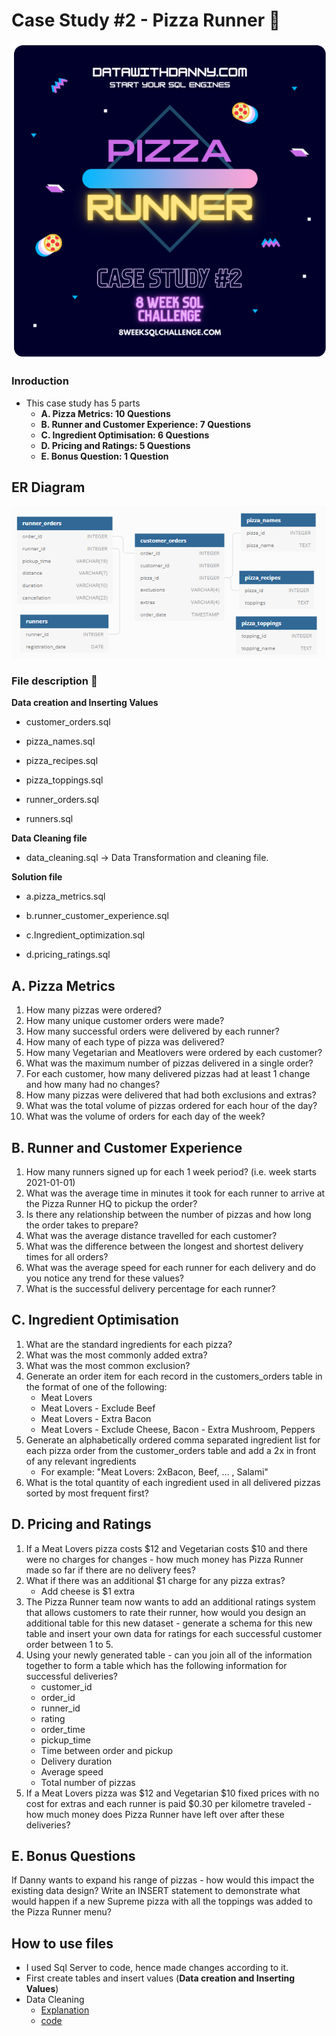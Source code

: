 # Case Study #2 - Pizza Runner 🍕 #
![](images/Banner.png)

### Inroduction ###
 - This case study has 5 parts
	- **A. Pizza Metrics: 10 Questions**
	- **B. Runner and Customer Experience: 7 Questions**
	- **C. Ingredient Optimisation: 6 Questions**
	- **D. Pricing and Ratings: 5 Questions**
	- **E. Bonus Question: 1 Question**
## ER Diagram
![](images/er_diagram.png)
	
###  File description 📂 ###
**Data creation and Inserting Values**
- customer_orders.sql

- pizza_names.sql

- pizza_recipes.sql

- pizza_toppings.sql

- runner_orders.sql

- runners.sql

**Data Cleaning file**
- data_cleaning.sql -> Data Transformation and cleaning file.

**Solution file**
- a.pizza_metrics.sql

- b.runner_customer_experience.sql

- c.Ingredient_optimization.sql

- d.pricing_ratings.sql

## A. Pizza Metrics ##
1. How many pizzas were ordered?
2. How many unique customer orders were made?
3. How many successful orders were delivered by each runner?
4. How many of each type of pizza was delivered?
5. How many Vegetarian and Meatlovers were ordered by each customer?
6. What was the maximum number of pizzas delivered in a single order?
7. For each customer, how many delivered pizzas had at least 1 change and how many had no changes?
8. How many pizzas were delivered that had both exclusions and extras?
9. What was the total volume of pizzas ordered for each hour of the day?
10. What was the volume of orders for each day of the week?

## B. Runner and Customer Experience ##
1. How many runners signed up for each 1 week period? (i.e. week starts 2021-01-01)
2. What was the average time in minutes it took for each runner to arrive at the Pizza Runner HQ to pickup the order?
3. Is there any relationship between the number of pizzas and how long the order takes to prepare?
4. What was the average distance travelled for each customer?
5. What was the difference between the longest and shortest delivery times for all orders?
6. What was the average speed for each runner for each delivery and do you notice any trend for these values?
7. What is the successful delivery percentage for each runner?

## C. Ingredient Optimisation ##
1. What are the standard ingredients for each pizza?
2. What was the most commonly added extra?
3. What was the most common exclusion?
4. Generate an order item for each record in the customers_orders table in the format of one of the following:
	- Meat Lovers
	- Meat Lovers - Exclude Beef
	- Meat Lovers - Extra Bacon
	- Meat Lovers - Exclude Cheese, Bacon - Extra Mushroom, Peppers
5. Generate an alphabetically ordered comma separated ingredient list for each pizza order from the customer_orders table and add a 2x in front of any relevant ingredients
	- For example: "Meat Lovers: 2xBacon, Beef, ... , Salami"
6. What is the total quantity of each ingredient used in all delivered pizzas sorted by most frequent first?

## D. Pricing and Ratings ##
1. If a Meat Lovers pizza costs $12 and Vegetarian costs $10 and there were no charges for changes - how much money has Pizza Runner made so far if there are no delivery fees?
2. What if there was an additional $1 charge for any pizza extras?
	- Add cheese is $1 extra
3. The Pizza Runner team now wants to add an additional ratings system that allows customers to rate their runner, how would you design an additional table for this new dataset - generate a schema for this new table and insert your own data for ratings for each successful customer order between 1 to 5.
4. Using your newly generated table - can you join all of the information together to form a table which has the following information for successful deliveries?
	- customer_id
	- order_id
	- runner_id
	- rating
	- order_time
	- pickup_time
	- Time between order and pickup
	- Delivery duration
	- Average speed
	- Total number of pizzas
5. If a Meat Lovers pizza was $12 and Vegetarian $10 fixed prices with no cost for extras and each runner is paid $0.30 per kilometre traveled - how much money does Pizza Runner have left over after these deliveries?

## E. Bonus Questions ##
If Danny wants to expand his range of pizzas - how would this impact the existing data design? Write an INSERT statement to demonstrate what would happen if a new Supreme pizza with all the toppings was added to the Pizza Runner menu?

## How to use files ##
- I used Sql Server to code, hence made changes according to it. 
- First create tables and insert values (**Data creation and Inserting Values**)
- Data Cleaning 
	- [Explanation](https://github.com/mayankdubey1996/SQL_case_study/blob/main/2.Pizza_Runner/data_cleaning.md) 
	- [code](https://github.com/mayankdubey1996/SQL_case_study/blob/main/2.Pizza_Runner/data_cleaning.sql)
